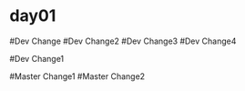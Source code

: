 # day01
#Dev Change
#Dev Change2
#Dev Change3
#Dev Change4

#Dev Change1

#Master Change1
#Master Change2
